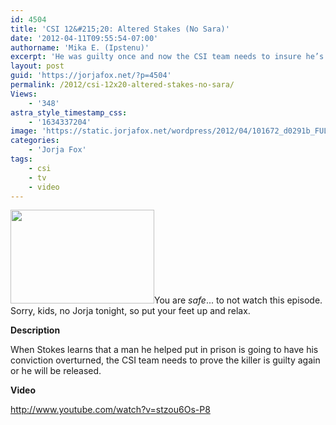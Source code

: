 ```yaml
---
id: 4504
title: 'CSI 12&#215;20: Altered Stakes (No Sara)'
date: '2012-04-11T09:55:54-07:00'
authorname: 'Mika E. (Ipstenu)'
excerpt: 'He was guilty once and now the CSI team needs to insure he’s guilty again ... just without Sara, tonight at 10pm ET/PT'
layout: post
guid: 'https://jorjafox.net/?p=4504'
permalink: /2012/csi-12x20-altered-stakes-no-sara/
Views:
    - '348'
astra_style_timestamp_css:
    - '1634337204'
image: 'https://static.jorjafox.net/wordpress/2012/04/101672_d0291b_FULL.jpg'
categories:
    - 'Jorja Fox'
tags:
    - csi
    - tv
    - video
---
```


<img class="alignleft size-medium wp-image-4505" title="Altered Stakes" src="//static.jorjafox.net/wordpress/2012/04/101672_d0291b_FULL-230x150.jpg" alt="" width="230" height="150" />You are _safe_... to not watch this episode. Sorry, kids, no Jorja tonight, so put your feet up and relax.

**Description**

When Stokes learns that a man he helped put in prison is going to have his conviction overturned, the CSI team needs to prove the killer is guilty again or he will be released.

**Video**

http://www.youtube.com/watch?v=stzou6Os-P8
